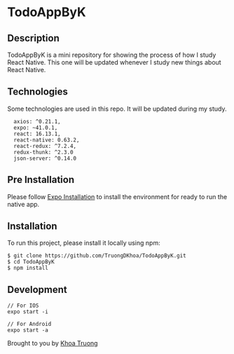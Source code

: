 TodoAppByK
======================================================

## Description
TodoAppByK is a mini repository for showing the process of how I study React Native. This one will be updated whenever I study new things about React Native.

## Technologies
Some technologies are used in this repo. It will be updated during my study.
```
  axios: ^0.21.1,
  expo: ~41.0.1,
  react: 16.13.1,
  react-native: 0.63.2,
  react-redux: ^7.2.4,
  redux-thunk: ^2.3.0
  json-server: ^0.14.0
```

## Pre Installation
Please follow [Expo Installation](https://docs.expo.io/get-started/installation/) to install the environment for ready to run the native app.

## Installation
To run this project, please install it locally using npm:

```
$ git clone https://github.com/TruongDKhoa/TodoAppByK.git
$ cd TodoAppByK
$ npm install
```

## Development

```
// For IOS
expo start -i

// For Android
expo start -a
```

Brought to you by [Khoa Truong](https://github.com/TruongDKhoa)
